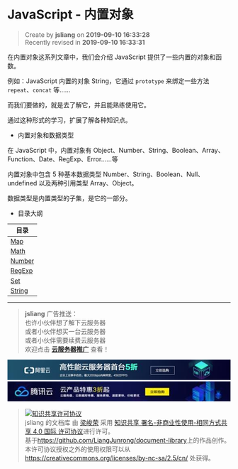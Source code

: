 JavaScript - 内置对象
===

> Create by **jsliang** on **2019-09-10 16:33:28**  
> Recently revised in **2019-09-10 16:33:31**

在内置对象这系列文章中，我们会介绍 JavaScript 提供了一些内置的对象和函数。

例如：JavaScript 内置的对象 String，它通过 `prototype` 来绑定一些方法 `repeat`、`concat` 等……

而我们要做的，就是去了解它，并且能熟练使用它。

通过这种形式的学习，扩展了解各种知识点。

* 内置对象和数据类型

在 JavaScript 中，内置对象有 Object、Number、String、Boolean、Array、Function、Date、RegExp、Error……等

内置对象中包含 5 种基本数据类型 Number、String、Boolean、Null、undefined 以及两种引用类型 Array、Object。

数据类型是内置类型的子集，是它的一部分。

* 目录大纲

| 目录 |
| --- |
| [Map](./Map/README.md) |
| [Math](./Math/README.md) |
| [Number](./Number/README.md) |
| [RegExp](./RegExp/README.md) |
| [Set](./Set/README.md) |
| [String](./String/README.md) |

---

> **jsliang** 广告推送：  
> 也许小伙伴想了解下云服务器  
> 或者小伙伴想买一台云服务器  
> 或者小伙伴需要续费云服务器  
> 欢迎点击 **[云服务器推广](https://github.com/LiangJunrong/document-library/blob/master/other-library/Monologue/%E7%A8%B3%E9%A3%9F%E8%89%B0%E9%9A%BE.md)** 查看！

[![图](../../../public-repertory/img/z-small-seek-ali-3.jpg)](https://promotion.aliyun.com/ntms/act/qwbk.html?userCode=w7hismrh)
[![图](../../../public-repertory/img/z-small-seek-tencent-2.jpg)](https://cloud.tencent.com/redirect.php?redirect=1014&cps_key=49f647c99fce1a9f0b4e1eeb1be484c9&from=console)

> <a rel="license" href="http://creativecommons.org/licenses/by-nc-sa/4.0/"><img alt="知识共享许可协议" style="border-width:0" src="https://i.creativecommons.org/l/by-nc-sa/4.0/88x31.png" /></a><br /><span xmlns:dct="http://purl.org/dc/terms/" property="dct:title">jsliang 的文档库</span> 由 <a xmlns:cc="http://creativecommons.org/ns#" href="https://github.com/LiangJunrong/document-library" property="cc:attributionName" rel="cc:attributionURL">梁峻荣</a> 采用 <a rel="license" href="http://creativecommons.org/licenses/by-nc-sa/4.0/">知识共享 署名-非商业性使用-相同方式共享 4.0 国际 许可协议</a>进行许可。<br />基于<a xmlns:dct="http://purl.org/dc/terms/" href="https://github.com/LiangJunrong/document-library" rel="dct:source">https://github.com/LiangJunrong/document-library</a>上的作品创作。<br />本许可协议授权之外的使用权限可以从 <a xmlns:cc="http://creativecommons.org/ns#" href="https://creativecommons.org/licenses/by-nc-sa/2.5/cn/" rel="cc:morePermissions">https://creativecommons.org/licenses/by-nc-sa/2.5/cn/</a> 处获得。